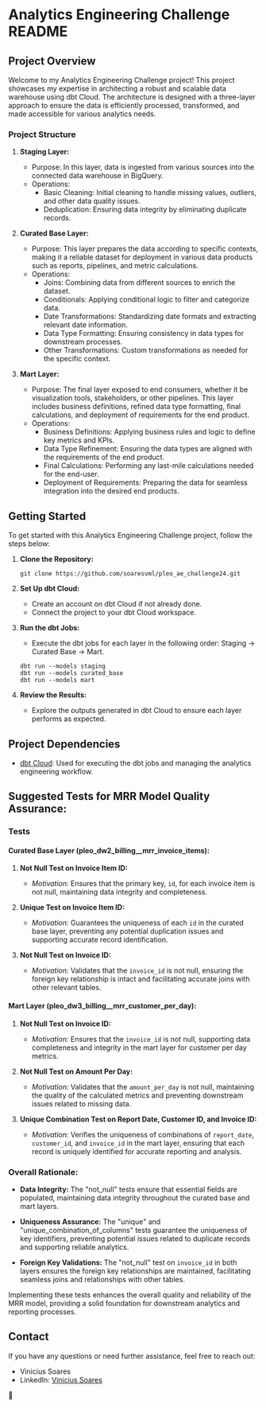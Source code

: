 # Analytics Engineering Challenge README

## Project Overview

Welcome to my Analytics Engineering Challenge project! This project showcases my expertise in architecting a robust and scalable data warehouse using dbt Cloud. The architecture is designed with a three-layer approach to ensure the data is efficiently processed, transformed, and made accessible for various analytics needs.

### Project Structure

1. **Staging Layer:**
   - Purpose: In this layer, data is ingested from various sources into the connected data warehouse in BigQuery.
   - Operations:
     - Basic Cleaning: Initial cleaning to handle missing values, outliers, and other data quality issues.
     - Deduplication: Ensuring data integrity by eliminating duplicate records.

2. **Curated Base Layer:**
   - Purpose: This layer prepares the data according to specific contexts, making it a reliable dataset for deployment in various data products such as reports, pipelines, and metric calculations.
   - Operations:
     - Joins: Combining data from different sources to enrich the dataset.
     - Conditionals: Applying conditional logic to filter and categorize data.
     - Date Transformations: Standardizing date formats and extracting relevant date information.
     - Data Type Formatting: Ensuring consistency in data types for downstream processes.
     - Other Transformations: Custom transformations as needed for the specific context.

3. **Mart Layer:**
   - Purpose: The final layer exposed to end consumers, whether it be visualization tools, stakeholders, or other pipelines. This layer includes business definitions, refined data type formatting, final calculations, and deployment of requirements for the end product.
   - Operations:
     - Business Definitions: Applying business rules and logic to define key metrics and KPIs.
     - Data Type Refinement: Ensuring the data types are aligned with the requirements of the end product.
     - Final Calculations: Performing any last-mile calculations needed for the end-user.
     - Deployment of Requirements: Preparing the data for seamless integration into the desired end products.

## Getting Started

To get started with this Analytics Engineering Challenge project, follow the steps below:

1. **Clone the Repository:**
   ```
   git clone https://github.com/soaresvml/pleo_ae_challenge24.git
   ```

2. **Set Up dbt Cloud:**
   - Create an account on dbt Cloud if not already done.
   - Connect the project to your dbt Cloud workspace.

3. **Run the dbt Jobs:**
   - Execute the dbt jobs for each layer in the following order: Staging -> Curated Base -> Mart.
   ```
   dbt run --models staging
   dbt run --models curated_base
   dbt run --models mart
   ```

4. **Review the Results:**
   - Explore the outputs generated in dbt Cloud to ensure each layer performs as expected.

## Project Dependencies

- [dbt Cloud](https://cloud.getdbt.com/): Used for executing the dbt jobs and managing the analytics engineering workflow.

## Suggested Tests for MRR Model Quality Assurance:

### Tests 
#### Curated Base Layer (pleo_dw2_billing__mrr_invoice_items):

1. **Not Null Test on Invoice Item ID:**
   - *Motivation:* Ensures that the primary key, `id`, for each invoice item is not null, maintaining data integrity and completeness.

2. **Unique Test on Invoice Item ID:**
   - *Motivation:* Guarantees the uniqueness of each `id` in the curated base layer, preventing any potential duplication issues and supporting accurate record identification.

3. **Not Null Test on Invoice ID:**
   - *Motivation:* Validates that the `invoice_id` is not null, ensuring the foreign key relationship is intact and facilitating accurate joins with other relevant tables.

#### Mart Layer (pleo_dw3_billing__mrr_customer_per_day):

1. **Not Null Test on Invoice ID:**
   - *Motivation:* Ensures that the `invoice_id` is not null, supporting data completeness and integrity in the mart layer for customer per day metrics.

2. **Not Null Test on Amount Per Day:**
   - *Motivation:* Validates that the `amount_per_day` is not null, maintaining the quality of the calculated metrics and preventing downstream issues related to missing data.

3. **Unique Combination Test on Report Date, Customer ID, and Invoice ID:**
   - *Motivation:* Verifies the uniqueness of combinations of `report_date`, `customer_id`, and `invoice_id` in the mart layer, ensuring that each record is uniquely identified for accurate reporting and analysis.

### Overall Rationale:

- **Data Integrity:** The "not_null" tests ensure that essential fields are populated, maintaining data integrity throughout the curated base and mart layers.

- **Uniqueness Assurance:** The "unique" and "unique_combination_of_columns" tests guarantee the uniqueness of key identifiers, preventing potential issues related to duplicate records and supporting reliable analytics.

- **Foreign Key Validations:** The "not_null" test on `invoice_id` in both layers ensures the foreign key relationships are maintained, facilitating seamless joins and relationships with other tables.

Implementing these tests enhances the overall quality and reliability of the MRR model, providing a solid foundation for downstream analytics and reporting processes.


## Contact

If you have any questions or need further assistance, feel free to reach out:

- Vinicius Soares
- LinkedIn: [Vinicius Soares](https://www.linkedin.com/in/soaresvml/)

🚀
